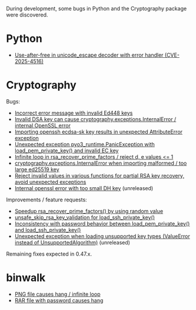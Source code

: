 During development, some bugs in Python and the Cryptography package were discovered.

Python
======

* [Use-after-free in unicode_escape decoder with error handler (CVE-2025-4516)](
  https://github.com/python/cpython/issues/133767)

Cryptography
============

Bugs:

* [Incorrect error message with invalid Ed448 keys](
  https://github.com/pyca/cryptography/pull/11880)
* [Invalid DSA key can cause cryptography.exceptions.InternalError / internal OpenSSL
  error](https://github.com/pyca/cryptography/issues/11920)
* [Importing openssh ecdsa-sk key results in unexpected AttributeError exception](
  https://github.com/pyca/cryptography/issues/12062)
* [Unexpected exception pyo3_runtime.PanicException with load_pem_private_key() and
  invalid EC key](https://github.com/pyca/cryptography/issues/12100)
* [Infinite loop in rsa_recover_prime_factors / reject d, e values <= 1](
  https://github.com/pyca/cryptography/pull/12272)
* [cryptography.exceptions.InternalError when importing malformed / too large ed25519
  key](https://github.com/pyca/cryptography/issues/12746)
* [Reject invalid values in various functions for partial RSA key recovery, avoid
  unexpected exceptions](https://github.com/pyca/cryptography/pull/13032)
* [Internal openssl error with too small DH key](
  https://github.com/pyca/cryptography/issues/13050) (unreleased)

Improvements / feature requests:

* [Speedup rsa_recover_prime_factors() by using random value](
  https://github.com/pyca/cryptography/pull/11899)
* [unsafe_skip_rsa_key_validation for load_ssh_private_key()](
  https://github.com/pyca/cryptography/issues/12307)
* [Inconsistency with password behavior between load_pem_private_key() and
  load_ssh_private_key()](https://github.com/pyca/cryptography/issues/12070)
* [Unexpected exception when loading unsupported key types (ValueError instead of
  UnsupportedAlgorithm)](https://github.com/pyca/cryptography/issues/13746) (unreleased)

Remaining fixes expected in 0.47.x.

binwalk
=======

* [PNG file causes hang / infinite loop](
  https://github.com/ReFirmLabs/binwalk/issues/877)
* [RAR file with password causes hang](https://github.com/ReFirmLabs/binwalk/issues/878)
